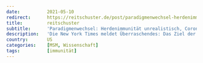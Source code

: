```yaml
---
date:          2021-05-10
redirect:      https://reitschuster.de/post/paradigmenwechsel-herdenimmunitaet-unrealistisch-corona-wird-bleiben/
title:         reitschuster
subtitle:      'Paradigmenwechsel: Herdenimmunität unrealistisch, Corona wird bleiben'
description:   'Die New York Times meldet Überraschendes: Das Ziel der Herdenimmunität sei bei Corona nicht erreichbar, stattdessen würde das Virus bleiben. Der Artikel, in dem verschiedene Experten zitiert werden, bezieht sich zwar auf die USA, seine Aussagen haben allerdings auch für uns Geltung. GASTBEITRAG'
country:       US
categories:    [MSM, Wissenschaft]
tags:          [immunität]
---
```

